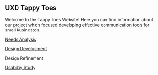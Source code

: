 
## UXD Tappy Toes

Welcome to the Tappy Toes Website!  Here you can find information about our project which focused developing effective communication tools for small businesses.

[Needs Analysis](./NeedsAnalysis/NeedsAnalysis.md)

[Design Development](./DesignDevelopment/DesignDevelopment.md)

[Design Refinement](./DesignRefinement/DesignRefinement.md)

[Usabiltiy Study](./Usability/Usabilitystudy.md)
